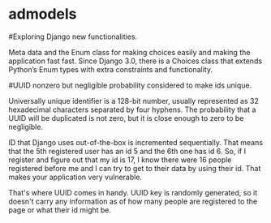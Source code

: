 # admodels
#Exploring Django new functionalities.

Meta data and the Enum class for making choices easily and making the application fast fast.
Since Django 3.0, there is a Choices class that extends Python’s Enum types with extra constraints and functionality.


#UUID nonzero but negligible probability considered to make ids unique.

Universally unique identifier is a 128-bit number, usually represented as 32 hexadecimal characters separated by four hyphens. The probability that a UUID will be duplicated is not zero, but it is close enough to zero to be negligible.

ID that Django uses out-of-the-box is incremented sequentially. That means that the 5th registered user has an id 5 and the 6th one has id 6. So, if I register and figure out that my id is 17, I know there were 16 people registered before me and I can try to get to their data by using their id. That makes your application very vulnerable.

That's where UUID comes in handy. UUID key is randomly generated, so it doesn't carry any information as of how many people are registered to the page or what their id might be.

